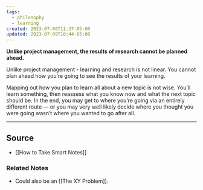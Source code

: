 ```yaml
---
tags:
  - philosophy
  - learning
created: 2023-07-08T11:37-05:00
updated: 2023-07-09T10:44-05:00
---
```

**Unlike project management, the results of research cannot be planned ahead.**

Unlike project management - learning and research is not linear. You cannot plan ahead how you’re going to see the results of your learning. 

Mapping out how you plan to learn all about a new topic is not wise. You’ll learn something, then reassess what you know now and what the next topic should be. In the end, you may get to where you’re going via an entirely different route — or you may very well likely decide where you thought you were going wasn’t where you wanted to go after all.

---

## Source
- [[How to Take Smart Notes]]

### Related Notes
- Could also be an [[The XY Problem]].